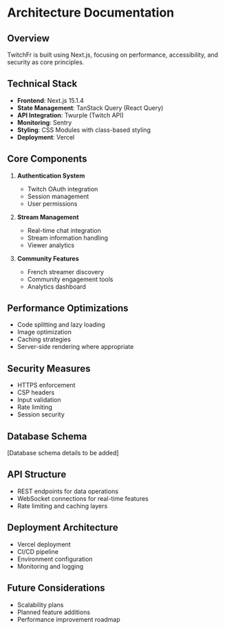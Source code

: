 # Architecture Documentation

## Overview

TwitchFr is built using Next.js, focusing on performance, accessibility, and security as core principles.

## Technical Stack

- **Frontend**: Next.js 15.1.4
- **State Management**: TanStack Query (React Query)
- **API Integration**: Twurple (Twitch API)
- **Monitoring**: Sentry
- **Styling**: CSS Modules with class-based styling
- **Deployment**: Vercel

## Core Components

1. **Authentication System**

   - Twitch OAuth integration
   - Session management
   - User permissions

2. **Stream Management**

   - Real-time chat integration
   - Stream information handling
   - Viewer analytics

3. **Community Features**
   - French streamer discovery
   - Community engagement tools
   - Analytics dashboard

## Performance Optimizations

- Code splitting and lazy loading
- Image optimization
- Caching strategies
- Server-side rendering where appropriate

## Security Measures

- HTTPS enforcement
- CSP headers
- Input validation
- Rate limiting
- Session security

## Database Schema

[Database schema details to be added]

## API Structure

- REST endpoints for data operations
- WebSocket connections for real-time features
- Rate limiting and caching layers

## Deployment Architecture

- Vercel deployment
- CI/CD pipeline
- Environment configuration
- Monitoring and logging

## Future Considerations

- Scalability plans
- Planned feature additions
- Performance improvement roadmap
